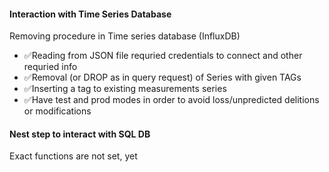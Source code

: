 #### Interaction with Time Series Database
Removing procedure in Time series database (InfluxDB)
- ✅Reading from JSON file requried credentials to connect and other requried info
- ✅Removal (or DROP as in query request) of Series with given TAGs
- ✅Inserting a tag to existing measurements series
- ✅Have test and prod modes in order to avoid loss/unpredicted delitions or modifications
#### Nest step to interact with SQL DB
Exact functions are not set, yet
